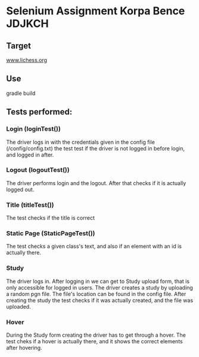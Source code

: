 # Selenium Assignment Korpa Bence JDJKCH

## Target

www.lichess.org

## Use

gradle build

## Tests performed:

### Login (loginTest())

The driver logs in with the credentials given in the config file (/config/config.txt)
the test test if the driver is not logged in before login, and logged in after.

### Logout (logoutTest())

The driver performs login and the logout. After that checks if it is actually logged out.

### Title (titleTest())

The test checks if the title is correct

### Static Page (StaticPageTest())

The test checks a given class's text, and also if an element with an id is actually there.

### Study

The driver logs in. After logging in we can get to Study upload form, that is only accessible for logged in users.
The driver creates a study by uploading a random pgn file. The file's location can be found in the config file.
After creating the study the test checks if it was actually created, and the file was uploaded.

### Hover

During the Study form creating the driver has to get through a hover. The test cheks if a hover is actually there, and it shows the correct elements after hovering.



